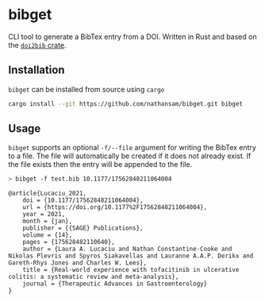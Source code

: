 # bibget

CLI tool to generate a BibTex entry from a DOI. Written in Rust and based on the [`doi2bib` crate](https://crates.io/crates/doi2bib). 

## Installation

`bibget` can be installed from source using `cargo`

``` bash
cargo install --git https://github.com/nathansam/bibget.git bibget 
```

## Usage

`bibget` supports an optional `-f/--file` argument for writing the BibTex entry to a file. The file will automatically be created if it does not already exist. If the file exists then the entry will be appended to the file. 

``` bash
> bibget -f test.bib 10.1177/17562848211064004
```

```
@article{Lucaciu_2021,
	doi = {10.1177/17562848211064004},
	url = {https://doi.org/10.1177%2F17562848211064004},
	year = 2021,
	month = {jan},
	publisher = {{SAGE} Publications},
	volume = {14},
	pages = {175628482110640},
	author = {Laura A. Lucaciu and Nathan Constantine-Cooke and Nikolas Plevris and Spyros Siakavellas and Lauranne A.A.P. Derikx and Gareth-Rhys Jones and Charles W. Lees},
	title = {Real-world experience with tofacitinib in ulcerative colitis: a systematic review and meta-analysis},
	journal = {Therapeutic Advances in Gastroenterology}
}
```
